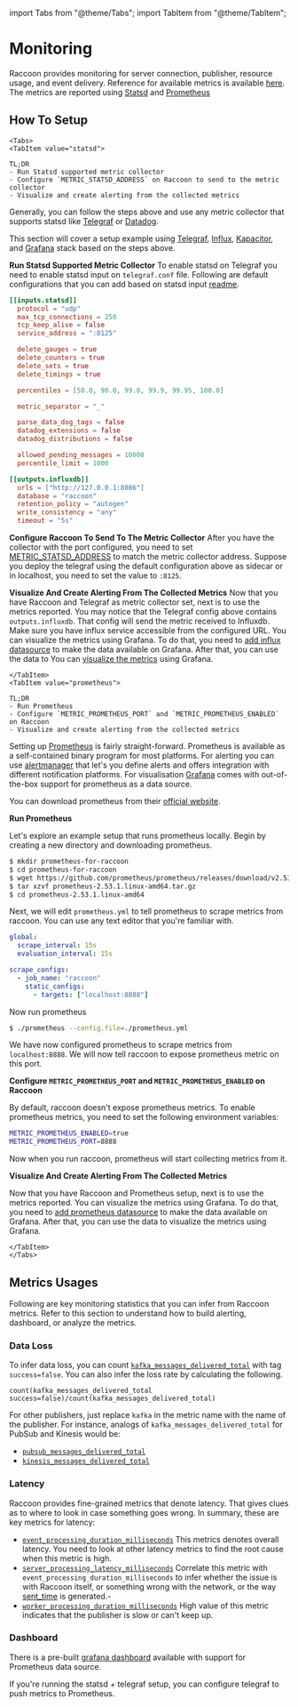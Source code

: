 import Tabs from "@theme/Tabs";
import TabItem from "@theme/TabItem";

# Monitoring

Raccoon provides monitoring for server connection, publisher, resource usage, and event delivery. Reference for available metrics is available [here](reference/metrics.md). The metrics are reported using [Statsd](https://www.datadoghq.com/blog/statsd/) and [Prometheus](https://prometheus.io/)


## How To Setup

```mdx-code-block
<Tabs>
<TabItem value="statsd">
```

```text
TL;DR
- Run Statsd supported metric collector
- Configure `METRIC_STATSD_ADDRESS` on Raccoon to send to the metric collector
- Visualize and create alerting from the collected metrics
```

Generally, you can follow the steps above and use any metric collector that supports statsd like [Telegraf](https://www.influxdata.com/blog/getting-started-with-sending-statsd-metrics-to-telegraf-influxdb/) or [Datadog](https://docs.datadoghq.com/developers/dogstatsd/?tab=hostagent).

This section will cover a setup example using [Telegraf](https://www.influxdata.com/time-series-platform/telegraf/), [Influx](https://www.influxdata.com/), [Kapacitor](https://www.influxdata.com/time-series-platform/kapacitor/), and [Grafana](https://grafana.com/) stack based on the steps above.

**Run Statsd Supported Metric Collector** To enable statsd on Telegraf you need to enable statsd input on `telegraf.conf` file. Following are default configurations that you can add based on statsd input [readme](https://github.com/influxdata/telegraf/blob/master/plugins/inputs/statsd/README.md).

```toml
[[inputs.statsd]]
  protocol = "udp"
  max_tcp_connections = 250
  tcp_keep_alive = false
  service_address = ":8125"

  delete_gauges = true
  delete_counters = true
  delete_sets = true
  delete_timings = true

  percentiles = [50.0, 90.0, 99.0, 99.9, 99.95, 100.0]

  metric_separator = "_"

  parse_data_dog_tags = false
  datadog_extensions = false
  datadog_distributions = false

  allowed_pending_messages = 10000
  percentile_limit = 1000

[[outputs.influxdb]]
  urls = ["http://127.0.0.1:8086"]
  database = "raccoon"
  retention_policy = "autogen"
  write_consistency = "any"
  timeout = "5s"
```

**Configure Raccoon To Send To The Metric Collector** After you have the collector with the port configured, you need to set [METRIC_STATSD_ADDRESS](reference/configurations.md#metric_statsd_address) to match the metric collector address. Suppose you deploy the telegraf using the default configuration above as sidecar or in localhost, you need to set the value to `:8125`.

**Visualize And Create Alerting From The Collected Metrics** Now that you have Raccoon and Telegraf as metric collector set, next is to use the metrics reported. You may notice that the Telegraf config above contains `outputs.influxdb`. That config will send the metric received to Influxdb. Make sure you have influx service accessible from the configured URL. You can visualize the metrics using Grafana. To do that, you need to [add influx datasource](https://www.influxdata.com/blog/how-grafana-dashboard-influxdb-flux-influxql/) to make the data available on Grafana. After that, you can use the data to You can [visualize the metrics](https://grafana.com/docs/grafana/latest/datasources/influxdb/#influxql-query-editor) using Grafana. 

```mdx-code-block
</TabItem>
<TabItem value="prometheus">
```
```text
TL;DR
- Run Prometheus
- Configure `METRIC_PROMETHEUS_PORT` and `METRIC_PROMETHEUS_ENABLED` on Raccoon
- Visualize and create alerting from the collected metrics
```
Setting up [Prometheus](https://prometheus.io) is fairly straight-forward. Prometheus is available as a self-contained binary program for most platforms.
For alerting you can use [alertmanager](https://prometheus.io/docs/alerting/latest/alertmanager/) that let's you define alerts and offers integration with different notification platforms. For visualisation [Grafana](https://grafana.com/) comes with out-of-the-box support for prometheus as a data source.

You can download prometheus from their [official website](https://prometheus.io/download/).

**Run Prometheus**

Let's explore an example setup that runs prometheus locally. Begin by creating a new directory and downloading prometheus.
```bash
$ mkdir prometheus-for-raccoon
$ cd prometheus-for-raccoon
$ wget https://github.com/prometheus/prometheus/releases/download/v2.53.1/prometheus-2.53.1.linux-amd64.tar.gz
$ tar xzvf prometheus-2.53.1.linux-amd64.tar.gz
$ cd prometheus-2.53.1.linux-amd64
```

Next, we will edit `prometheus.yml` to tell prometheus to scrape metrics from raccoon. You can use any text editor that you're familiar with.


```yaml title=prometheus.yml
global:
  scrape_interval: 15s 
  evaluation_interval: 15s 

scrape_configs:
  - job_name: "raccoon"
    static_configs:
      - targets: ["localhost:8888"]

```

Now run prometheus 
```bash
$ ./prometheus --config.file=./prometheus.yml
```

We have now configured prometheus to scrape metrics from `localhost:8888`. We will now tell raccoon to expose prometheus metric on this port.

**Configure `METRIC_PROMETHEUS_PORT` and `METRIC_PROMETHEUS_ENABLED` on Raccoon**

By default, raccoon doesn't expose prometheus metrics. To enable prometheus metrics, you need to set the following environment variables:

```bash
METRIC_PROMETHEUS_ENABLED=true
METRIC_PROMETHEUS_PORT=8888   
```
Now when you run raccoon, prometheus will start collecting metrics from it.

**Visualize And Create Alerting From The Collected Metrics** 

Now that you have Raccoon and Prometheus setup, next is to use the metrics reported. You can visualize the metrics using Grafana. To do that, you need to [add prometheus datasource](https://grafana.com/docs/grafana/latest/datasources/prometheus/) to make the data available on Grafana. After that, you can use the data to visualize the metrics using Grafana. 


```mdx-code-block
</TabItem>
</Tabs>
```



## Metrics Usages

Following are key monitoring statistics that you can infer from Raccoon metrics. Refer to this section to understand how to build alerting, dashboard, or analyze the metrics.

### Data Loss

To infer data loss, you can count [`kafka_messages_delivered_total`](reference/metrics.md#kafka_messages_delivered_total) with tag `success=false`. You can also infer the loss rate by calculating the following.

`count(kafka_messages_delivered_total success=false)/count(kafka_messages_delivered_total)`

For other publishers, just replace `kafka` in the metric name with the name of the publisher. For instance, analogs of `kafka_messages_delivered_total` for PubSub and Kinesis would be:
* [`pubsub_messages_delivered_total`](reference/metrics.md#pubsub_messages_delivered_total)
* [`kinesis_messages_delivered_total`](reference/metrics.md#kinesis_messages_delivered_total)


### Latency

Raccoon provides fine-grained metrics that denote latency. That gives clues as to where to look in case something goes wrong. In summary, these are key metrics for latency:

- [`event_processing_duration_milliseconds`](reference/metrics.md#event_processing_duration_milliseconds) This metrics denotes overall latency. You need to look at other latency metrics to find the root cause when this metric is high.
- [`server_processing_latency_milliseconds`](reference/metrics.md#server_processing_latency_milliseconds) Correlate this metric with `event_processing_duration_milliseconds` to infer whether the issue is with Raccoon itself, or something wrong with the network, or the way [sent_time](https://github.com/raystack/proton/blob/main/raystack/raccoon/v1beta1/raccoon.proto#L47) is generated.-
- [`worker_processing_duration_milliseconds`](reference/metrics.md#worker_processing_duration_milliseconds) High value of this metric indicates that the publisher is slow or can't keep up.


### Dashboard

There is a pre-built [grafana dashboard](https://github.com/raystack/raccoon/tree/dashboards/raccoon.json) available with support for Prometheus data source.

If you're running the statsd + telegraf setup, you can configure telegraf to push metrics to Prometheus.

